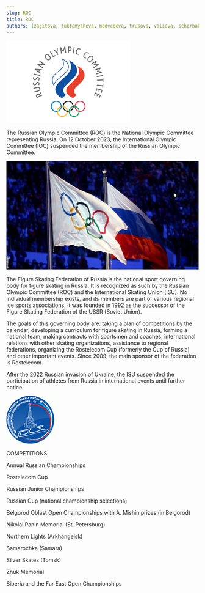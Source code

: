 ```yaml
---
slug: ROC
title: ROC
authors: [zagitova, tuktamysheva, medvedeva, trusova, valieva, scherbakova, akateva, petrosyan, kostornaia, sotnikova]
---
```





![Docusaurus Plushie](./ru@oly21.gif)

The Russian Olympic Committee (ROC) is the National
Olympic Committee representing Russia.
On 12 October 2023, the International Olympic Committee (IOC) suspended
the membership of the Russian Olympic Committee.

![Docusaurus Plushie](./roc.jpg)

The Figure Skating Federation of Russia 
is the national sport governing body for figure skating in Russia.
It is recognized as such by the Russian Olympic Committee (ROC) and
the International Skating Union (ISU). No individual membership exists,
and its members are part of various regional ice sports associations.
It was founded in 1992 as the successor of the Figure Skating Federation
of the USSR (Soviet Union).

The goals of this governing body are: taking a plan of competitions by the calendar,
developing a curriculum for figure skating in Russia,
forming a national team, making contracts with sportsmen
and coaches, international relations with other skating organizations,
assistance to regional federations, organizing the Rostelecom Cup (formerly the Cup of Russia)
and other important events. Since 2009, the main sponsor of the federation is Rostelecom.

After the 2022 Russian invasion of Ukraine,
the ISU suspended the participation of athletes from
Russia in international events until further notice.


![Docusaurus Plushie](./isroc.gif)

COMPETITIONS

Annual Russian Championships

Rostelecom Cup

Russian Junior Championships

Russian Cup (national championship selections)

Belgorod Oblast Open Championships with A. Mishin prizes (in Belgorod)

Nikolai Panin Memorial (St. Petersburg)

Northern Lights (Arkhangelsk)

Samarochka (Samara)

Silver Skates (Tomsk)

Zhuk Memorial

Siberia and the Far East Open Championships

